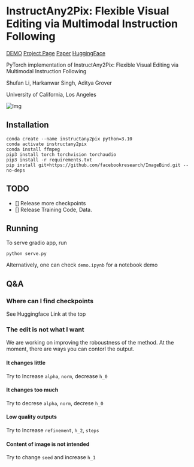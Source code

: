 # InstructAny2Pix: Flexible Visual Editing via Multimodal Instruction Following


[DEMO](http://170.106.137.89:8888)  [Project Page](http://homepage.jackli.org/projects/instructany2pix.html)  [Paper](http://homepage.jackli.org/projects/Instructany2Pix.pdf)  [HuggingFace](https://huggingface.co/jacklishufan/instructany2pix/tree/main)  

PyTorch implementation of InstructAny2Pix: Flexible Visual Editing via Multimodal Instruction Following

Shufan Li, Harkanwar Singh, Aditya Grover 

University of California, Los Angeles


![Img](assets/appendix1-3.png)
## Installation

```
conda create --name instructany2pix python=3.10
conda activate instructany2pix
conda install ffmpeg
pip3 install torch torchvision torchaudio
pip3 install -r requirements.txt
pip install git+https://github.com/facebookresearch/ImageBind.git --no-deps
```

## TODO
- [] Release more checkpoints
- [] Release Training Code, Data.

## Running

To serve gradio app, run
```
python serve.py
```

Alternatively, one can check `demo.ipynb` for a notebook demo

## Q&A

### Where can I find checkpoints
See Huggingface Link at the top

### The edit is not what I want

We are working on improving the roboustness of the method. At the moment, there are ways you can contorl the output.

#### It changes little
Try to Increase `alpha`, `norm`, decrease `h_0`

#### It changes too much
Try to decrese `alpha`, `norm`, decrese `h_0`

#### Low quality outputs
Try to Increase `refinement`, `h_2`, `steps`

#### Content of image is not intended
Try to change `seed` and increase `h_1`

